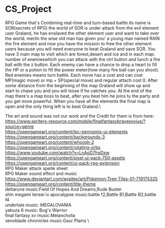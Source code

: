 # CS_Project
RPG Game that's Combining real-time and turn-based battle.its name is SOR(secrets of RPG)
the world of SOR is under attack from the evil element user Graland, he has enslaved the other element user and want to take over the world.
merlin the wise old man has given you' a young man named RAIN the fire element and now you have the mission to free the other element users 
because you will need everyone to beat Graland and save SOR.
You have 3 main map to visit which are forest,desert and ice and in each map:
number of enemieswhich you can attack with the ctrl button and lunch a fire ball with the z button.
Each enemy can have a chance to drop a heart to fill the HP or a potion to fill the power meter(how many fire ball can you shoot).
Red enemies means turn battle.
Each move has a cost and can cost MP(magic move) or mp + SP(special move) and regular attach cost 0.
After some distance from the beginning of the map Graland will show up and start to chase you and you will loose if he catches you.
At the end of the map there's a map boss to beat, after you beat him he joins tu the party and you get more powerful.
When you have all the elements the final map is open and the only thing left is to beat Graland.\

The art and sound was not our work and the Credit for them is from here:\
https://www.spriters-resource.com/mobile/finalfantasybraveexvius/?source=genre \
https://opengameart.org/content/lpc-pennomis-ui-elements \
https://opengameart.org/content/backgrounds-3 \
https://opengameart.org/content/whoosh-2 \
https://opengameart.org/content/rotating-orbs \
https://www.youtube.com/watch?v=LnAoD7hgDxw \
https://opengameart.org/content/pixel-ui-pack-750-assets \
https://opengameart.org/content/ui-pack-rpg-extension \
RPG Maker attack speite sheet \
RPG Maker sound effect and music \
https://www.deviantart.com/wraitex/art/Pokemon-Tree-Tiles-01-719175325 \
https://opengameart.org/content/title-theme  \
deltarune music:Field Of Hopes And Dreams,Rude Buster \
shin megami tensei iv apocalypse music:battle f2,Battle B1,Battle B2,battle f4 \
undertale music: MEGALOVANIA \
yakuza 6 music: Bug's Warrior \
final fantasy xv music:Melancholia \
xenoblade chronicles music:Gaur Plains \
